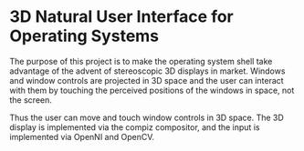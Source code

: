 3D Natural User Interface for Operating Systems
===============================================

The purpose of this project is to make the operating system shell take advantage of the advent of stereoscopic 3D displays in market. Windows and window controls are projected in 3D space and the user can interact with them by touching the perceived positions of the windows in space, not the screen.

Thus the user can move and touch window controls in 3D space. The 3D display is implemented via the compiz compositor, and the input is implemented via OpenNI and OpenCV.
